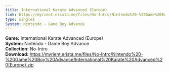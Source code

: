 ```yaml
---
title: International Karate Advanced (Europe)
link: https://myrient.erista.me/files/No-Intro/Nintendo%20-%20Game%20Boy%20Advance/International%20Karate%20Advanced%20(Europe).zip
type: single1
System: Nintendo - Game Boy Advance
---
```

<b>Game:</b> International Karate Advanced (Europe)<br>
<b>System:</b> Nintendo - Game Boy Advance<br>
<b>Collection:</b> No-Intro<br>
<b>Download:</b> https://myrient.erista.me/files/No-Intro/Nintendo%20-%20Game%20Boy%20Advance/International%20Karate%20Advanced%20(Europe).zip